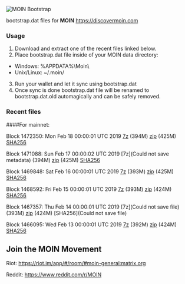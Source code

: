 ![MOIN Bootstrap](https://i.imgur.com/KjM1jMp.jpg)

bootstrap.dat files for **MOIN** https://discovermoin.com

### Usage

1. Download and extract one of the recent files linked below.
2. Place bootstrap.dat file inside of your MOIN data directory:
 - Windows: %APPDATA%\Moin\
 - Unix/Linux: ~/.moin/
3. Run your wallet and let it sync using bootstrap.dat
4. Once sync is done bootstrap.dat file will be renamed to bootstrap.dat.old automagically and can be safely removed.


### Recent files

####For mainnet:

Block 1472350: Mon Feb 18 00:00:01 UTC 2019 [7z](https://transfer.sh/14Saq5/bootstrap.dat.20190218.7z) (394M) [zip](https://transfer.sh/hYPuT/bootstrap.dat.20190218.zip) (425M) [SHA256](https://transfer.sh/PgAta/sha256.txt)

Block 1471088: Sun Feb 17 00:00:02 UTC 2019 [7z](Could not save metadata) (394M) [zip](https://transfer.sh/RQEIY/bootstrap.dat.20190217.zip) (425M) [SHA256](https://transfer.sh/CAVK0/sha256.txt)

Block 1469848: Sat Feb 16 00:00:01 UTC 2019 [7z](https://transfer.sh/V0dyM/bootstrap.dat.20190216.7z) (393M) [zip](https://transfer.sh/xCaGC/bootstrap.dat.20190216.zip) (425M) [SHA256](https://transfer.sh/2SY6p/sha256.txt)

Block 1468592: Fri Feb 15 00:00:01 UTC 2019 [7z]() (393M) [zip]() (424M) [SHA256]()

Block 1467357: Thu Feb 14 00:00:01 UTC 2019 [7z](Could not save file) (393M) [zip](https://transfer.sh/wznbp/bootstrap.dat.20190214.zip) (424M) [SHA256](Could not save file)

Block 1466095: Wed Feb 13 00:00:01 UTC 2019 [7z](https://transfer.sh/jRZIk/bootstrap.dat.20190213.7z) (392M) [zip](https://transfer.sh/10fqgl/bootstrap.dat.20190213.zip) (424M) [SHA256](https://transfer.sh/A4JnN/sha256.txt)

## Join the MOIN Movement

Riot: https://riot.im/app/#/room/#moin-general:matrix.org

Reddit: https://www.reddit.com/r/MOIN
